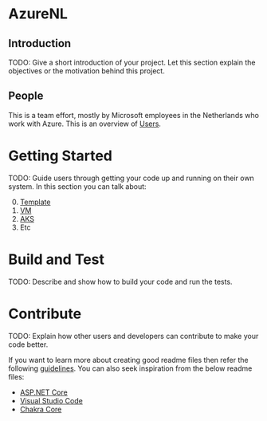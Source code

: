 # AzureNL  

## Introduction
TODO: Give a short introduction of your project. Let this section explain the objectives or the motivation behind this project. 

## People
This is a team effort, mostly by Microsoft employees in the Netherlands who work with Azure. This is an overview of [Users](./users.md).

# Getting Started
TODO: Guide users through getting your code up and running on their own system. In this section you can talk about:

0. [Template](./_template)
1. [VM](./virtualmachines)
2. [AKS](./aks)
3. Etc

# Build and Test
TODO: Describe and show how to build your code and run the tests. 

# Contribute
TODO: Explain how other users and developers can contribute to make your code better. 

If you want to learn more about creating good readme files then refer the following [guidelines](https://www.visualstudio.com/en-us/docs/git/create-a-readme). You can also seek inspiration from the below readme files:
- [ASP.NET Core](https://github.com/aspnet/Home)
- [Visual Studio Code](https://github.com/Microsoft/vscode)
- [Chakra Core](https://github.com/Microsoft/ChakraCore)